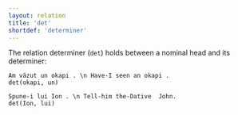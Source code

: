 ```yaml
---
layout: relation
title: 'det'
shortdef: 'determiner'
---
```


The relation determiner (`det`) holds between a nominal head and its determiner:

~~~ sdparse
Am văzut un okapi . \n Have-I seen an okapi .
det(okapi, un)
~~~

~~~ sdparse
Spune-i lui Ion . \n Tell-him the-Dative  John.
det(Ion, lui)
~~~
<!-- Interlanguage links updated Út zář 29 20:43:16 CEST 2020 -->
